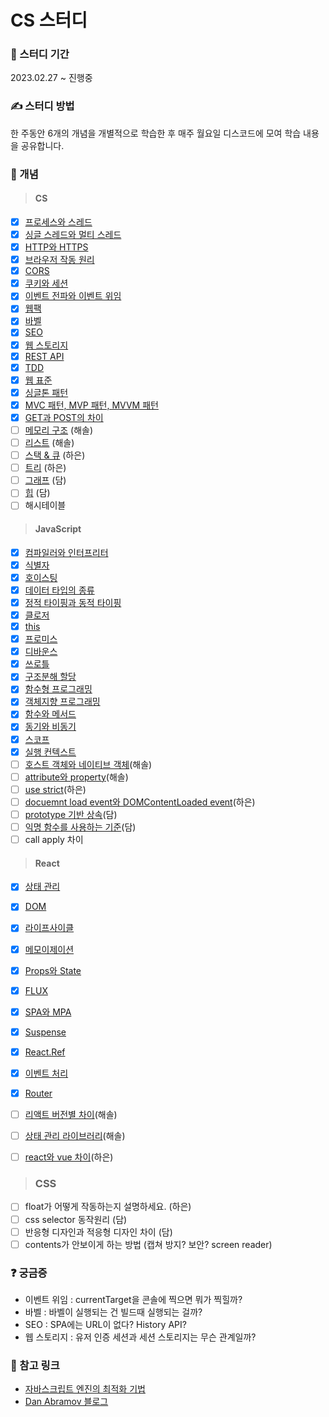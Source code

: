 # CS 스터디

### 🏃 스터디 기간
2023.02.27 ~ 진행중

### ✍️ 스터디 방법
한 주동안 6개의 개념을 개별적으로 학습한 후 매주 월요일 디스코드에 모여 학습 내용을 공유합니다.

### 📖 개념
> #### CS
  - [x] [프로세스와 스레드](https://github.com/sol-pine/cs-study/tree/main/cs/Q1-%ED%94%84%EB%A1%9C%EC%84%B8%EC%8A%A4%EC%99%80%20%EC%8A%A4%EB%A0%88%EB%93%9C)
  - [x] [싱글 스레드와 멀티 스레드](https://github.com/sol-pine/cs-study/tree/main/cs/Q2-%EC%8B%B1%EA%B8%80%20%EC%8A%A4%EB%A0%88%EB%93%9C%EC%99%80%20%EB%A9%80%ED%8B%B0%20%EC%8A%A4%EB%A0%88%EB%93%9C)
  - [x] [HTTP와 HTTPS](https://github.com/sol-pine/cs-study/tree/main/cs/Q3-HTTP%EC%99%80%20HTTPS)
  - [x] [브라우저 작동 원리](https://github.com/sol-pine/cs-study/tree/main/cs/Q4-%EB%B8%8C%EB%9D%BC%EC%9A%B0%EC%A0%80%20%EC%9E%91%EB%8F%99%20%EC%9B%90%EB%A6%AC)
  - [x] [CORS](https://github.com/sol-pine/cs-study/tree/main/cs/Q5-%08CORS)
  - [x] [쿠키와 세션](https://github.com/sol-pine/cs-study/blob/main/cs/Q6-%EC%BF%A0%ED%82%A4%EC%99%80%20%EC%84%B8%EC%85%98.md)
  - [x] [이벤트 전파와 이벤트 위임](https://github.com/sol-pine/cs-study/blob/main/cs/Q7-%EC%9D%B4%EB%B2%A4%ED%8A%B8%20%EC%A0%84%ED%8C%8C%EC%99%80%20%EC%9D%B4%EB%B2%A4%ED%8A%B8%20%EC%9C%84%EC%9E%84.md)
  - [x] [웹팩](https://github.com/sol-pine/cs-study/blob/main/cs/Q8-%EC%9B%B9%ED%8C%A9.md)
  - [x] [바벨](https://github.com/sol-pine/cs-study/blob/main/cs/Q9-%EB%B0%94%EB%B2%A8.md)
  - [x] [SEO](https://github.com/sol-pine/cs-study/blob/main/cs/Q10-%08SEO.md)
  - [x] [웹 스토리지](https://github.com/sol-pine/cs-study/blob/main/cs/Q11-%EC%9B%B9%20%EC%8A%A4%ED%86%A0%EB%A6%AC%EC%A7%80.md)
  - [x] [REST API](https://github.com/sol-pine/cs-study/blob/main/cs/Q12-REST%20API.md)
  - [x] [TDD](https://github.com/sol-pine/cs-study/blob/main/cs/Q13-TDD.md)
  - [x] [웹 표준](https://github.com/sol-pine/cs-study/blob/main/cs/Q14-%EC%9B%B9%20%ED%91%9C%EC%A4%80.md)
  - [x] [싱글톤 패턴](https://github.com/sol-pine/cs-study/blob/main/cs/Q15-%EC%8B%B1%EA%B8%80%ED%86%A4%20%ED%8C%A8%ED%84%B4.md)
  - [x] [MVC 패턴, MVP 패턴, MVVM 패턴](https://github.com/sol-pine/cs-study/blob/main/cs/Q16-mvc-mvp-mvvm%20%ED%8C%A8%ED%84%B4.md)
  - [x] [GET과 POST의 차이](https://github.com/sol-pine/cs-study/blob/main/cs/Q17-%08GET%EA%B3%BC%20POST%EC%9D%98%20%EC%B0%A8%EC%9D%B4.md)
  - [ ] [메모리 구조](https://github.com/sol-pine/cs-study/blob/main/cs/Q18-%EB%A9%94%EB%AA%A8%EB%A6%AC%20%EA%B5%AC%EC%A1%B0.md) (해솔)
  - [ ] [리스트](https://github.com/sol-pine/cs-study/blob/main/cs/Q19-%EB%A6%AC%EC%8A%A4%ED%8A%B8.md) (해솔)
  - [ ] [스택 & 큐](https://github.com/sol-pine/cs-study/blob/main/cs/Q20-%EC%8A%A4%ED%83%9D%26%ED%81%90.md) (하은) 
  - [ ] [트리](https://github.com/sol-pine/cs-study/blob/main/cs/Q21-%ED%8A%B8%EB%A6%AC.md) (하은) 
  - [ ] [그래프](https://github.com/sol-pine/cs-study/blob/main/cs/Q22-%EA%B7%B8%EB%9E%98%ED%94%84.md) (담)
  - [ ] [힙](https://github.com/sol-pine/cs-study/blob/main/cs/Q23-%ED%9E%99.md) (담)
  - [ ] 해시테이블
  
> #### JavaScript 
  - [x] [컴파일러와 인터프리터](https://github.com/sol-pine/cs-study/tree/main/javascript/Q1-%EC%BB%B4%ED%8C%8C%EC%9D%BC%EB%9F%AC%EC%99%80%20%EC%9D%B8%ED%84%B0%ED%94%84%EB%A6%AC%ED%84%B0)
  - [x] [식별자](https://github.com/sol-pine/cs-study/tree/main/javascript/Q2-%EC%8B%9D%EB%B3%84%EC%9E%90)
  - [x] [호이스팅](https://github.com/sol-pine/cs-study/tree/main/javascript/Q3-%ED%98%B8%EC%9D%B4%EC%8A%A4%ED%8C%85)
  - [x] [데이터 타입의 종류](https://github.com/sol-pine/cs-study/tree/main/javascript/Q4-%EB%8D%B0%EC%9D%B4%ED%84%B0%20%ED%83%80%EC%9E%85%EC%9D%98%20%EC%A2%85%EB%A5%98)
  - [x] [정적 타이핑과 동적 타이핑](https://github.com/sol-pine/cs-study/tree/main/javascript/Q5-%EC%A0%95%EC%A0%81%20%ED%83%80%EC%9D%B4%ED%95%91%EA%B3%BC%20%EB%8F%99%EC%A0%81%20%ED%83%80%EC%9D%B4%ED%95%91)
  - [x] [클로저](https://github.com/sol-pine/cs-study/blob/main/javascript/Q6-%ED%81%B4%EB%A1%9C%EC%A0%80.md)
  - [x] [this](https://github.com/sol-pine/cs-study/blob/main/javascript/Q7-this.md)
  - [x] [프로미스](https://github.com/sol-pine/cs-study/blob/main/javascript/Q8-%ED%94%84%EB%A1%9C%EB%AF%B8%EC%8A%A4.md)
  - [x] [디바운스](https://github.com/sol-pine/cs-study/blob/main/javascript/Q9-%EB%94%94%EB%B0%94%EC%9A%B4%EC%8A%A4.md)
  - [x] [쓰로틀](https://github.com/sol-pine/cs-study/blob/main/javascript/Q10-%EC%93%B0%EB%A1%9C%ED%8B%80.md) 
  - [x] [구조분해 할당](https://github.com/sol-pine/cs-study/blob/main/javascript/Q11-%EA%B5%AC%EC%A1%B0%EB%B6%84%ED%95%B4%20%ED%95%A0%EB%8B%B9.md)
  - [x] [함수형 프로그래밍](https://github.com/sol-pine/cs-study/blob/main/javascript/Q12-%ED%95%A8%EC%88%98%ED%98%95%20%ED%94%84%EB%A1%9C%EA%B7%B8%EB%9E%98%EB%B0%8D.md)
  - [x] [객체지향 프로그래밍](https://github.com/sol-pine/cs-study/blob/main/javascript/Q13-%EA%B0%9D%EC%B2%B4%EC%A7%80%ED%96%A5%20%ED%94%84%EB%A1%9C%EA%B7%B8%EB%9E%98%EB%B0%8D.md)
  - [x] [함수와 메서드](https://github.com/sol-pine/cs-study/blob/main/javascript/Q14-%ED%95%A8%EC%88%98%EC%99%80%20%EB%A9%94%EC%84%9C%EB%93%9C.md)
  - [x] [동기와 비동기](https://github.com/sol-pine/cs-study/blob/main/javascript/Q15-%EB%8F%99%EA%B8%B0%EC%99%80%20%EB%B9%84%EB%8F%99%EA%B8%B0.md)
  - [x] [스코프](https://github.com/sol-pine/cs-study/blob/main/javascript/Q16-%EC%8A%A4%EC%BD%94%ED%94%84.md)
  - [x] [실행 컨텍스트](https://github.com/sol-pine/cs-study/blob/main/javascript/Q17-%EC%8B%A4%ED%96%89%20%EC%BB%A8%ED%85%8D%EC%8A%A4%ED%8A%B8.md)
  - [ ] [호스트 객체와 네이티브 객체](https://github.com/sol-pine/cs-study/blob/main/javascript/Q18-%ED%98%B8%EC%8A%A4%ED%8A%B8%20%EA%B0%9D%EC%B2%B4%EC%99%80%20%EB%84%A4%EC%9D%B4%ED%8B%B0%EB%B8%8C%20%EA%B0%9D%EC%B2%B4.md)(해솔)
  - [ ] [attribute와 property](https://github.com/sol-pine/cs-study/blob/main/javascript/Q19-attribute%EC%99%80%20property.md)(해솔)
  - [ ] [use strict](https://github.com/sol-pine/cs-study/blob/main/javascript/Q20-use%20strict.md)(하은) 
  - [ ] [docuemnt load event와 DOMContentLoaded event](https://github.com/sol-pine/cs-study/blob/main/javascript/Q21-docuemnt%20load%20event%EC%99%80%20DOMContentLoaded%20event.md)(하은) 
  - [ ] [prototype 기반 상속](https://github.com/sol-pine/cs-study/blob/main/javascript/Q22-prototype%20%EA%B8%B0%EB%B0%98%20%EC%83%81%EC%86%8D.md)(담)
  - [ ] [익명 함수를 사용하는 기준](https://github.com/sol-pine/cs-study/blob/main/javascript/Q23-%EC%9D%B5%EB%AA%85%20%ED%95%A8%EC%88%98%EB%A5%BC%20%EC%82%AC%EC%9A%A9%ED%95%98%EB%8A%94%20%EA%B8%B0%EC%A4%80.md)(담)
  - [ ] call apply 차이
  
> #### React 
  - [x] [상태 관리](https://github.com/sol-pine/cs-study/tree/main/react/Q1-%EC%83%81%ED%83%9C%EA%B4%80%EB%A6%AC)
  - [x] [DOM](https://github.com/sol-pine/cs-study/tree/main/react/Q2-DOM)
  - [x] [라이프사이클](https://github.com/sol-pine/cs-study/tree/main/react/Q3-%EB%9D%BC%EC%9D%B4%ED%94%84%EC%82%AC%EC%9D%B4%ED%81%B4)
  - [x] [메모이제이션](https://github.com/sol-pine/cs-study/tree/main/react/Q4-%EB%A9%94%EB%AA%A8%EC%9D%B4%EC%A0%9C%EC%9D%B4%EC%85%98)
  - [x] [Props와 State](https://github.com/sol-pine/cs-study/tree/main/react/Q5-Props%EC%99%80%20State)
  - [x] [FLUX](https://github.com/sol-pine/cs-study/blob/main/react/Q6-FLUX.md)
  - [x] [SPA와 MPA](https://github.com/sol-pine/cs-study/blob/main/react/Q7-SPA%EC%99%80%20MPA.md)
  - [x] [Suspense](https://github.com/sol-pine/cs-study/blob/main/react/Q8-Suspense.md)
  - [x] [React.Ref](https://github.com/sol-pine/cs-study/blob/main/react/Q9-Ref.md)
  - [x] [이벤트 처리](https://github.com/sol-pine/cs-study/blob/main/react/Q10-%EC%9D%B4%EB%B2%A4%ED%8A%B8%20%EC%B2%98%EB%A6%AC.md)
  - [x] [Router](https://github.com/sol-pine/cs-study/blob/main/react/Q11-Router.md)
  - [ ] [리액트 버전별 차이](https://github.com/sol-pine/cs-study/blob/main/react/Q12-%EB%B2%84%EC%A0%84%EB%B3%84%20%EC%B0%A8%EC%9D%B4.md)(해솔)
  - [ ] [상태 관리 라이브러리](https://github.com/sol-pine/cs-study/blob/main/react/Q13-%EC%83%81%ED%83%9C%20%EA%B4%80%EB%A6%AC%20%EB%9D%BC%EC%9D%B4%EB%B8%8C%EB%9F%AC%EB%A6%AC.md)(해솔)
  - [ ] [react와 vue 차이](https://github.com/sol-pine/cs-study/tree/main/react)(하은) 
  

> ### CSS
  - [ ] float가 어떻게 작동하는지 설명하세요. (하은) 
  - [ ] css selector 동작원리 (담)
  - [ ] 반응형 디자인과 적응형 디자인 차이 (담)
  - [ ] contents가 안보이게 하는 방법 (캡쳐 방지? 보안? screen reader)

### ❓ 궁금증
- 이벤트 위임 : currentTarget을 콘솔에 찍으면 뭐가 찍힐까?
- 바벨 : 바벨이 실행되는 건 빌드때 실행되는 걸까?
- SEO : SPA에는 URL이 없다? History API?
- 웹 스토리지 : 유저 인증 세션과 세션 스토리지는 무슨 관계일까?

### 🔗 참고 링크
- [자바스크립트 엔진의 최적화 기법](https://meetup.nhncloud.com/posts/77)
- [Dan Abramov 블로그](https://overreacted.io/) 

